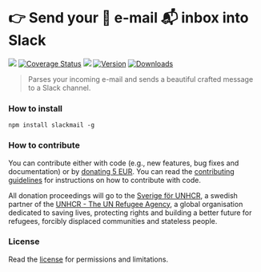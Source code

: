 # :point_right: Send your :email: e-mail :mailbox_with_mail: inbox into Slack

[![](https://github.com/hfreire/slackmail/workflows/ci/badge.svg)](https://github.com/hfreire/slackmail/actions?workflow=ci)
[![Coverage Status](https://coveralls.io/repos/github/hfreire/slackmail/badge.svg?branch=master)](https://coveralls.io/github/hfreire/slackmail?branch=master)
[![](https://img.shields.io/github/release/hfreire/slackmail.svg)](https://github.com/hfreire/slackmail/releases)
[![Version](https://img.shields.io/npm/v/slackmail.svg)](https://www.npmjs.com/package/slackmail)
[![Downloads](https://img.shields.io/npm/dt/slackmail.svg)](https://www.npmjs.com/package/slackmail)

> Parses your incoming e-mail and sends a beautiful crafted message to a Slack channel.

### How to install
```
npm install slackmail -g
```

### How to contribute
You can contribute either with code (e.g., new features, bug fixes and documentation) or by [donating 5 EUR](https://paypal.me/hfreire/5). You can read the [contributing guidelines](CONTRIBUTING.md) for instructions on how to contribute with code.

All donation proceedings will go to the [Sverige för UNHCR](https://sverigeforunhcr.se), a swedish partner of the [UNHCR - The UN Refugee Agency](http://www.unhcr.org), a global organisation dedicated to saving lives, protecting rights and building a better future for refugees, forcibly displaced communities and stateless people.

### License
Read the [license](./LICENSE.md) for permissions and limitations.
